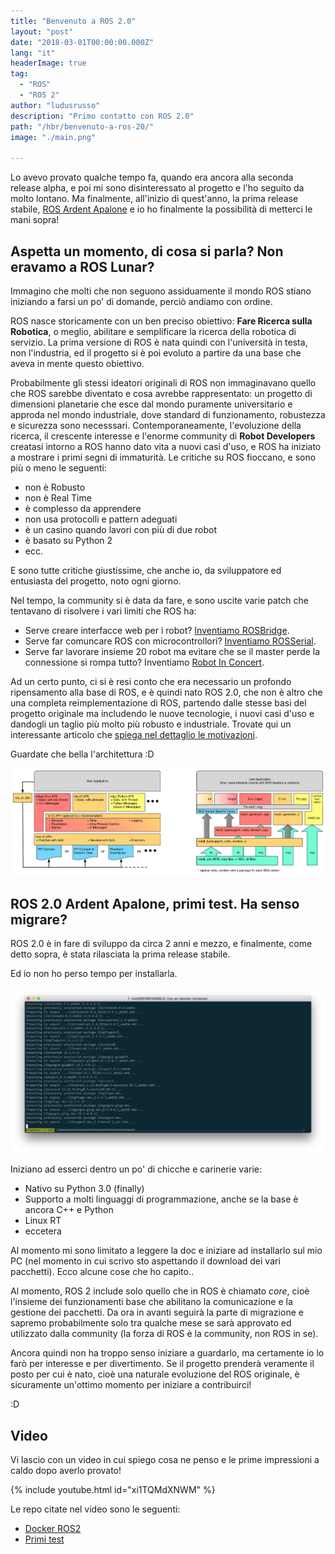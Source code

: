 ```yaml
---
title: "Benvenuto a ROS 2.0"
layout: "post"
date: "2018-03-01T00:00:00.000Z"
lang: "it"
headerImage: true
tag:
  - "ROS"
  - "ROS 2"
author: "ludusrusso"
description: "Primo contatto con ROS 2.0"
path: "/hbr/benvenuto-a-ros-20/"
image: "./main.png"

---
```


Lo avevo provato qualche tempo fa, quando era ancora alla seconda release alpha, e poi mi sono disinteressato al progetto e l'ho seguito da molto lontano. Ma finalmente, all'inizio di quest'anno, la prima release stabile, [ROS Ardent Apalone](https://github.com/ros2/ros2/wiki/Release-Ardent-Apalone) e io ho finalmente la possibilità di metterci le mani sopra!

## Aspetta un momento, di cosa si parla? Non eravamo a ROS Lunar?

Immagino che molti che non seguono assiduamente il mondo ROS stiano iniziando a farsi un po' di domande, perciò andiamo con ordine.

ROS nasce storicamente con un ben preciso obiettivo: **Fare Ricerca sulla Robotica**, o meglio, abilitare e semplificare la ricerca della robotica di servizio. La prima versione di ROS è nata quindi con l'università in testa, non l'industria, ed il progetto si è poi evoluto a partire da una base che aveva in mente questo obiettivo.

Probabilmente gli stessi ideatori originali di ROS non immaginavano quello che ROS sarebbe diventato e cosa avrebbe rappresentato: un progetto di dimensioni planetarie che esce dal mondo puramente universitario e approda nel mondo industriale, dove standard di funzionamento, robustezza e sicurezza sono necesssari. Contemporaneamente, l'evoluzione della ricerca, il crescente interesse e l'enorme community di **Robot Developers** creatasi intorno a ROS hanno dato vita a nuovi casi d'uso, e ROS ha iniziato a mostrare i primi segni di immaturità. Le critiche su ROS fioccano, e sono più o meno le seguenti:

- non è Robusto
- non è Real Time
- è complesso da apprendere
- non usa protocolli e pattern adeguati
- è un casino quando lavori con più di due robot
- è basato su Python 2
- ecc.

E sono tutte critiche giustissime, che anche io, da sviluppatore ed entusiasta del progetto, noto ogni giorno.

Nel tempo, la community si è data da fare, e sono uscite varie patch che tentavano di risolvere i vari limiti che ROS ha:

- Serve creare interfacce web per i robot? [Inventiamo ROSBridge](http://wiki.ros.org/rosbridge_suite).
- Serve far comuncare ROS con microcontrollori? [Inventiamo ROSSerial](http://wiki.ros.org/rosserial).
- Serve far lavorare insieme 20 robot ma evitare che se il master perde la connessione si rompa tutto? Inventiamo [Robot In Concert](http://wiki.ros.org/rocon).

Ad un certo punto, ci si è resi conto che era necessario un profondo ripensamento alla base di ROS, e è quindi nato ROS 2.0, che non è altro che una completa reimplementazione di ROS, partendo dalle stesse basi del progetto originale ma includendo le nuove tecnologie, i nuovi casi d'uso e dandogli un taglio più molto più robusto e industriale. Trovate qui un interessante articolo che [spiega nel dettaglio le motivazioni](http://design.ros2.org/articles/why_ros2.html).

Guardate che bella l'architettura :D

![ROS 2.0 Installazione](./ros_stack.png)

## ROS 2.0 Ardent Apalone, primi test. Ha senso migrare?

ROS 2.0 è in fare di sviluppo da circa 2 anni e mezzo, e finalmente, come detto sopra, è stata rilasciata la prima release stabile.

Ed io non ho perso tempo per installarla.

![ROS 2.0 Installazione](./install.png)

Iniziano ad esserci dentro un po' di chicche e carinerie varie:

- Nativo su Python 3.0 (finally)
- Supporto a molti linguaggi di programmazione, anche se la base è ancora C++ e Python
- Linux RT
- eccetera

Al momento mi sono limitato a leggere la doc e iniziare ad installarlo sul mio PC (nel momento in cui scrivo sto aspettando il download dei vari pacchetti). Ecco alcune cose che ho capito..

Al momento, ROS 2 include solo quello che in ROS è chiamato _core_, cioè l'insieme dei funzionamenti base che abilitano la comunicazione e la gestione dei pacchetti. Da ora in avanti seguirà la parte di migrazione e sapremo probabilmente solo tra qualche mese se sarà approvato ed utilizzato dalla community (la forza di ROS è la community, non ROS in se).

Ancora quindi non ha troppo senso iniziare a guardarlo, ma certamente io lo farò per interesse e per divertimento. Se il progetto prenderà veramente il posto per cui è nato, cioè una naturale evoluzione del ROS originale, è sicuramente un'ottimo momento per iniziare a contribuirci!

:D

## Video

Vi lascio con un video in cui spiego cosa ne penso e le prime impressioni a caldo dopo averlo provato!

{% include youtube.html id="xi1TQMdXNWM" %}

Le repo citate nel video sono le seguenti:

- [Docker ROS2](https://github.com/ludusrusso/docker_ros2_ament)
- [Primi test](https://github.com/ludusrusso/ros2_tests)
